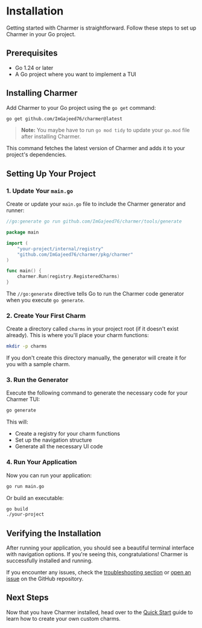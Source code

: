 # Installation

Getting started with Charmer is straightforward. Follow these steps to set up Charmer in your Go project.

## Prerequisites

- Go 1.24 or later
- A Go project where you want to implement a TUI

## Installing Charmer

Add Charmer to your Go project using the `go get` command:

```bash
go get github.com/ImGajeed76/charmer@latest
```

> **Note:** You maybe have to run `go mod tidy` to update your `go.mod` file after installing Charmer.

This command fetches the latest version of Charmer and adds it to your project's dependencies.

## Setting Up Your Project

### 1. Update Your `main.go`

Create or update your `main.go` file to include the Charmer generator and runner:

```go
//go:generate go run github.com/ImGajeed76/charmer/tools/generate

package main

import (
	"your-project/internal/registry"
	"github.com/ImGajeed76/charmer/pkg/charmer"
)

func main() {
	charmer.Run(registry.RegisteredCharms)
}
```

The `//go:generate` directive tells Go to run the Charmer code generator when you execute `go generate`.

### 2. Create Your First Charm

Create a directory called `charms` in your project root (if it doesn't exist already). This is where you'll place your
charm functions:

```bash
mkdir -p charms
```

If you don't create this directory manually, the generator will create it for you with a sample charm.

### 3. Run the Generator

Execute the following command to generate the necessary code for your Charmer TUI:

```bash
go generate
```

This will:

- Create a registry for your charm functions
- Set up the navigation structure
- Generate all the necessary UI code

### 4. Run Your Application

Now you can run your application:

```bash
go run main.go
```

Or build an executable:

```bash
go build
./your-project
```

## Verifying the Installation

After running your application, you should see a beautiful terminal interface with navigation options. If you're seeing
this, congratulations! Charmer is successfully installed and running.

If you encounter any issues, check the [troubleshooting section](../guides/troubleshooting.md)
or [open an issue](https://github.com/ImGajeed76/charmer/issues/new) on the GitHub repository.

## Next Steps

Now that you have Charmer installed, head over to the [Quick Start](quick-start.md) guide to learn how to create your
own custom charms.